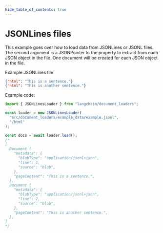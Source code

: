```yaml
---
hide_table_of_contents: true
---
```


# JSONLines files

This example goes over how to load data from JSONLines or JSONL files. The second argument is a JSONPointer to the property to extract from each JSON object in the file. One document will be created for each JSON object in the file.

Example JSONLines file:

```json
{"html": "This is a sentence."}
{"html": "This is another sentence."}
```

Example code:

```typescript
import { JSONLinesLoader } from "langchain/document_loaders";

const loader = new JSONLinesLoader(
  "src/document_loaders/example_data/example.jsonl",
  "/html"
);

const docs = await loader.load();
/*
[
  Document {
    "metadata": {
      "blobType": "application/jsonl+json",
      "line": 1,
      "source": "blob",
    },
    "pageContent": "This is a sentence.",
  },
  Document {
    "metadata": {
      "blobType": "application/jsonl+json",
      "line": 2,
      "source": "blob",
    },
    "pageContent": "This is another sentence.",
  },
]
*/
```
